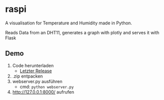 # raspi
A visualisation for Temperature and Humidity made in Python.

Reads Data from an DHT11, generates a graph with plotly and serves it with Flask

## Demo
1. Code herunterladen
    + [Letzter Release](https://github.com/PhilipterHazeborg/raspi/releases/tag/v1.1.0)
2. .zip entpacken
3. webserver.py ausführen
    + cmd: `python webserver.py`
4. <http://127.0.0.1:8000/> aufrufen
